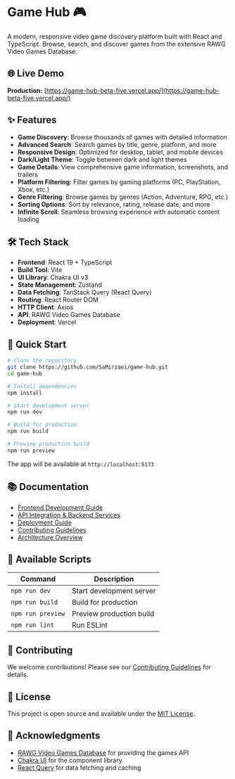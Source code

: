 # Game Hub 🎮

A modern, responsive video game discovery platform built with React and TypeScript. Browse, search, and discover games from the extensive RAWG Video Games Database.

## 🌐 Live Demo

**Production:** [https://game-hub-beta-five.vercel.app/](https://game-hub-beta-five.vercel.app/)

## ✨ Features

- **Game Discovery**: Browse thousands of games with detailed information
- **Advanced Search**: Search games by title, genre, platform, and more
- **Responsive Design**: Optimized for desktop, tablet, and mobile devices
- **Dark/Light Theme**: Toggle between dark and light themes
- **Game Details**: View comprehensive game information, screenshots, and trailers
- **Platform Filtering**: Filter games by gaming platforms (PC, PlayStation, Xbox, etc.)
- **Genre Filtering**: Browse games by genres (Action, Adventure, RPG, etc.)
- **Sorting Options**: Sort by relevance, rating, release date, and more
- **Infinite Scroll**: Seamless browsing experience with automatic content loading

## 🛠️ Tech Stack

- **Frontend**: React 19 + TypeScript
- **Build Tool**: Vite
- **UI Library**: Chakra UI v3
- **State Management**: Zustand
- **Data Fetching**: TanStack Query (React Query)
- **Routing**: React Router DOM
- **HTTP Client**: Axios
- **API**: RAWG Video Games Database
- **Deployment**: Vercel

## 🚀 Quick Start

```bash
# Clone the repository
git clone https://github.com/SaMirzaei/game-hub.git
cd game-hub

# Install dependencies
npm install

# Start development server
npm run dev

# Build for production
npm run build

# Preview production build
npm run preview
```

The app will be available at `http://localhost:5173`

## 📚 Documentation

- [Frontend Development Guide](docs/FRONTEND.md)
- [API Integration & Backend Services](docs/API.md)
- [Deployment Guide](docs/DEPLOYMENT.md)
- [Contributing Guidelines](docs/CONTRIBUTING.md)
- [Architecture Overview](docs/ARCHITECTURE.md)

## 🎯 Available Scripts

| Command | Description |
|---------|-------------|
| `npm run dev` | Start development server |
| `npm run build` | Build for production |
| `npm run preview` | Preview production build |
| `npm run lint` | Run ESLint |

## 🤝 Contributing

We welcome contributions! Please see our [Contributing Guidelines](docs/CONTRIBUTING.md) for details.

## 📄 License

This project is open source and available under the [MIT License](LICENSE).

## 🙏 Acknowledgments

- [RAWG Video Games Database](https://rawg.io/apidocs) for providing the games API
- [Chakra UI](https://chakra-ui.com/) for the component library
- [React Query](https://tanstack.com/query) for data fetching and caching
